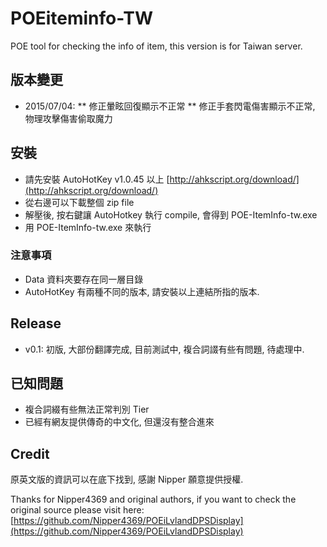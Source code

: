 POEiteminfo-TW
==============

POE tool for checking the info of item, this version is for Taiwan server.

## 版本變更 ##
* 2015/07/04: 
** 修正暈眩回復顯示不正常
** 修正手套閃電傷害顯示不正常, 物理攻擊傷害偷取魔力


## 安裝 ##
- 請先安裝 AutoHotKey v1.0.45 以上 [http://ahkscript.org/download/](http://ahkscript.org/download/)
- 從右邊可以下載整個 zip file
- 解壓後, 按右鍵讓 AutoHotkey 執行 compile, 會得到 POE-ItemInfo-tw.exe
- 用 POE-ItemInfo-tw.exe 來執行

### 注意事項 ###
- Data 資料夾要存在同一層目錄
- AutoHotKey 有兩種不同的版本, 請安裝以上連結所指的版本.


## Release ##
- v0.1: 初版, 大部份翻譯完成, 目前測試中, 複合詞諁有些有問題, 待處理中. 

## 已知問題 ##
- 複合詞綴有些無法正常判別 Tier
- 已經有網友提供傳奇的中文化, 但還沒有整合進來

## Credit ##
原英文版的資訊可以在底下找到, 感謝 Nipper 願意提供授權.

Thanks for Nipper4369 and original authors, if you want to check the original source please visit here:
[https://github.com/Nipper4369/POEiLvlandDPSDisplay](https://github.com/Nipper4369/POEiLvlandDPSDisplay)

